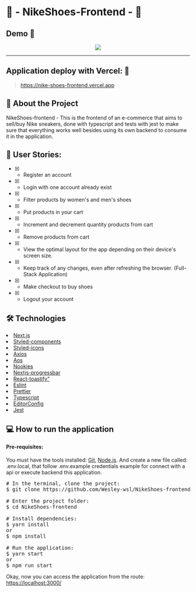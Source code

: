 # 🛒 - NikeShoes-Frontend - 🛒

## Demo 📸

<p align='center'> <img src='.github/nikeshoes-frontend.gif'/></p>

<hr/>

## Application deploy with Vercel: :dash:

> https://nike-shoes-frontend.vercel.app

## 📖 About the Project

NikeShoes-frontend - This is the frontend of an e-commerce that aims to sell/buy Nike sneakers, done with typescript and tests with jest to make sure that everything works well besides using its own backend to consume it in the application.

## 📗 User Stories:

 - [x] - Register an account
 - [x] - Login with one account already exist
 - [x] - Filter products by women's and men's shoes
 - [x] - Put products in your cart
 - [x] - Increment and decrement quantity products from cart
 - [x] - Remove products from cart
 - [x] - View the optimal layout for the app depending on their device's screen size.
 - [x] - Keep track of any changes, even after refreshing the browser. (Full-Stack Application)
 - [x] - Make checkout to buy shoes
 - [x] - Logout your account

## 🛠 Technologies

<li><a href="https://nextjs.org">Next.js</a></li>
<li><a href="https://styled-components.com">Styled-components</a></li>
<li><a href="https://styled-icons.dev/?s=">Styled-icons</a></li>
<li><a href="https://axios-http.com">Axios</a></li>
<li><a href="https://michalsnik.github.io/aos/">Aos</a></li>
<li><a href="https://www.npmjs.com/package/nookies">Nookies</a></li>
<li><a href="https://www.npmjs.com/package/nextjs-progressbar">Nextjs-progressbar</a></li>
<li><a href="https://fkhadra.github.io/react-toastify/introduction">React-toastify"</a></li>
<li><a href="https://eslint.org">Eslint</a></li>
<li><a href="https://prettier.io">Prettier</a></li>
<li><a href="Typescriptlang.org">Typescript</a></li>
<li><a href="https://editorconfig.org">EditorConfig</a></li>
<li><a href="https://jestjs.io">Jest</a></li>

## 💻 How to run the application

#### Pre-requisites:
You must have the tools installed:  <a href="">Git</a>, <a href="">Node.js</a>. And create a new file called: .env.local, that follow .env.example credentials example for connect with a api or execute backend this application.

<pre>
# In the terminal, clone the project:
$ git clone https://github.com/Wesley-wsl/NikeShoes-frontend.git

# Enter the project folder:
$ cd NikeShoes-frontend

# Install dependencies:
$ yarn install
or
$ npm install

# Run the application:
$ yarn start
or
$ npm run start
</pre>

Okay, now you can access the application from the route:  <a href="https://localhost:3000/">https://localhost:3000/</a>
